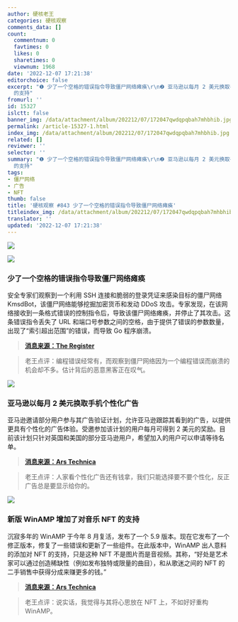 ```yaml
---
author: 硬核老王
categories: 硬核观察
comments_data: []
count:
  commentnum: 0
  favtimes: 0
  likes: 0
  sharetimes: 0
  viewnum: 1968
date: '2022-12-07 17:21:38'
editorchoice: false
excerpt: "❶ 少了一个空格的错误指令导致僵尸网络瘫痪\r\n❷ 亚马逊以每月 2 美元换取手机个性化广告\r\n❸ 新版 WinAMP 增加了对音乐 NFT
  的支持"
fromurl: ''
id: 15327
islctt: false
banner_img: /data/attachment/album/202212/07/172047qwdqpqbah7mhbhib.jpg
permalink: /article-15327-1.html
index_img: /data/attachment/album/202212/07/172047qwdqpqbah7mhbhib.jpg
related: []
reviewer: ''
selector: ''
summary: "❶ 少了一个空格的错误指令导致僵尸网络瘫痪\r\n❷ 亚马逊以每月 2 美元换取手机个性化广告\r\n❸ 新版 WinAMP 增加了对音乐 NFT
  的支持"
tags:
- 僵尸网络
- 广告
- NFT
thumb: false
title: '硬核观察 #843 少了一个空格的错误指令导致僵尸网络瘫痪'
titleindex_img: /data/attachment/album/202212/07/172047qwdqpqbah7mhbhib.jpg
translator: ''
updated: '2022-12-07 17:21:38'
---
```


![](/data/attachment/album/202212/07/172047qwdqpqbah7mhbhib.jpg)


![](/data/attachment/album/202212/07/172058eoj5zh6cvc4zp7vu.jpg)


### 少了一个空格的错误指令导致僵尸网络瘫痪


安全专家们观察到一个利用 SSH 连接和脆弱的登录凭证来感染目标的僵尸网络 KmsdBot，该僵尸网络能够挖掘加密货币和发动 DDoS 攻击。专家发现，在该网络接收到一条格式错误的控制指令后，导致该僵尸网络瘫痪，并停止了其攻击。这条错误指令丢失了 URL 和端口号参数之间的空格，由于提供了错误的参数数量，出现了“索引超出范围”的错误，而导致 Go 程序崩溃。



> 
> **[消息来源：The Register](https://www.theregister.com/2022/12/06/botnet_kmsdbot_typo_code)**
> 
> 
> 



> 
> 老王点评：编程错误经常有，而观察到僵尸网络因为一个编程错误而崩溃的机会却不多。估计背后的恶意黑客正在叹气。
> 
> 
> 


![](/data/attachment/album/202212/07/172108s5jz4jidv2zv2wgv.jpg)


### 亚马逊以每月 2 美元换取手机个性化广告


亚马逊邀请部分用户参与其广告验证计划，允许亚马逊跟踪其看到的广告，以提供更具有个性化的广告体验。受邀参加该计划的用户每月可得到 2 美元的奖励。目前该计划只针对英国和美国的部分亚马逊用户，希望加入的用户可以申请等待名单。



> 
> **[消息来源：Ars Technica](https://arstechnica.com/gadgets/2022/12/amazon-offering-a-whopping-2-month-to-let-it-stalk-your-phone/)**
> 
> 
> 



> 
> 老王点评：人家看个性化广告还有钱拿，我们只能选择要不要个性化，反正广告总是要显示给你的。
> 
> 
> 


![](/data/attachment/album/202212/07/172123tbykw8qmb8qqw8ka.jpg)


### 新版 WinAMP 增加了对音乐 NFT 的支持


沉寂多年的 WinAMP 于今年 8 月复活，发布了一个 5.9 版本。现在它发布了一个修正版本，修复了一些错误和更新了一些组件。在此版本中，WinAMP 出人意料的添加对 NFT 的支持，只是这种 NFT 不是图片而是音视频。其称，“好处是艺术家可以通过创造稀缺性（例如发布独特或限量的曲目），和从歌迷之间的 NFT 的二手销售中获得分成来赚更多的钱。”



> 
> **[消息来源：Ars Technica](https://arstechnica.com/gadgets/2022/12/new-winamp-update-adds-features-fixes-and-sigh-support-for-music-nfts/)**
> 
> 
> 



> 
> 老王点评：说实话，我觉得与其将心思放在 NFT 上，不如好好重构 WinAMP。
> 
> 
>